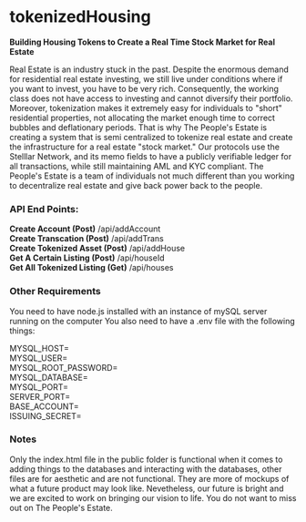 # tokenizedHousing
<b>Building Housing Tokens to Create a Real Time Stock Market for Real Estate</b>

Real Estate is an industry stuck in the past. Despite the enormous demand for residential real estate investing, we still live under conditions where if you want to invest, you have to be very rich. Consequently, the working class does not have access to investing and cannot diversify their portfolio. Moreover, tokenization makes it extremely easy for individuals to "short" residential properties, not allocating the market enough time to correct bubbles and deflationary periods. That is why The People's Estate is creating a system that is semi centralized to tokenize real estate and create the infrastructure for a real estate "stock market." Our protocols use the Stelllar Network, and its memo fields to have a publicly verifiable ledger for all transactions, while still maintaining AML and KYC compliant. The People's Estate is a team of individuals not much different than you working to decentralize real estate and give back power back to the people.  

<h3>API End Points:</h3>
<b>Create Account (Post)</b>
  /api/addAccount<br>
<b>Create Transcation (Post)</b>
  /api/addTrans<br>
<b>Create Tokenized Asset (Post)</b>
  /api/addHouse<br>
<b>Get A Certain Listing (Post)</b>
  /api/houseId<br>
<b>Get All Tokenized Listing (Get)</b>
  /api/houses<br>

<h3>Other Requirements</h3>
You need to have node.js installed with an instance of mySQL server running on the computer
You also need to have a .env file with the following things: 

MYSQL_HOST= <br>
MYSQL_USER= <br>
MYSQL_ROOT_PASSWORD= <br>
MYSQL_DATABASE= <br>
MYSQL_PORT= <br>
SERVER_PORT= <br>
BASE_ACCOUNT= <br>
ISSUING_SECRET= <br>

<h3>Notes</h3>
Only the index.html file in the public folder is functional when it comes to adding things to the databases and interacting with the databases, other files are for aesthetic and are not functional. They are more of mockups of what a future product may look like. Nevetheless, our future is bright and we are excited to work on bringing our vision to life. You do not want to miss out on The People's Estate.
